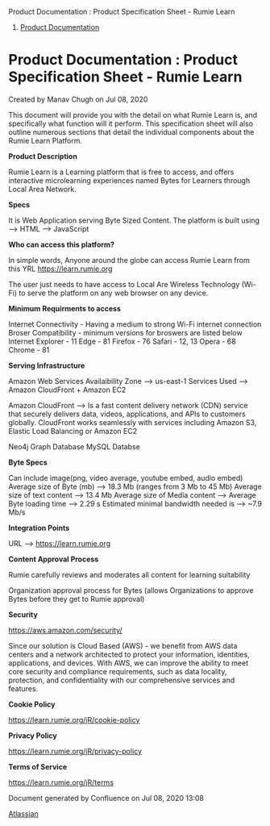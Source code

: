 Product Documentation : Product Specification Sheet - Rumie Learn  

1.  [Product Documentation](index.html)

Product Documentation : Product Specification Sheet - Rumie Learn
=================================================================

Created by Manav Chugh on Jul 08, 2020

This document will provide you with the detail on what Rumie Learn is, and specifically what function will it perform. This specification sheet will also outline numerous sections that detail the individual components about the Rumie Learn Platform.

**Product Description**

Rumie Learn is a Learning platform that is free to access, and offers interactive 
microlearning experiences named Bytes for Learners through Local Area Network. 

**Specs**

It is Web Application serving Byte Sized Content. The platform is built using 
--> HTML 
--> JavaScript 
 

**Who can access this platform?**

In simple words, Anyone around the globe can access Rumie Learn from this YRL
https://learn.rumie.org

The user just needs to have access to Local Are Wireless Technology (Wi-Fi) to serve 
the platform on any web browser on any device. 

**Minimum Requirments to access**

Internet Connectivity - Having a medium to strong Wi-Fi internet connection 
Broser Compatibility - minimum versions for broswers are listed below 
Internet Explorer - 11
Edge - 81
Firefox - 76
Safari - 12, 13
Opera - 68
Chrome - 81

**Serving Infrastructure**

Amazon Web Services 
Availaibility Zone --> us-east-1 
Services Used --> Amazon CloudFront + Amazon EC2 

Amazon CloudFront --> Is a fast content delivery network (CDN) service that securely 
delivers data, videos, applications, and APIs to customers globally. CloudFront works 
seamlessly with services including Amazon S3, Elastic Load Balancing or Amazon EC2

Neo4j Graph Database
MySQL Databse 

**Byte Specs**

Can include image(png, video average, youtube embed, audio embed) 
Average size of Byte (mb) --> 18.3 Mb (ranges from 3 Mb to 45 Mb)
Average size of text content --> 13.4 Mb
Average size of Media content --> 
Average Byte loading time --> 2.29 s
Estimated minimal bandwidth needed is --> ~7.9 Mb/s

**Integration Points**

URL --> https://learn.rumie.org

**Content Approval Process**

Rumie carefully reviews and moderates all content for learning suitability

Organization approval process for Bytes (allows Organizations to approve Bytes before 
they get to Rumie approval)

**Security**

https://aws.amazon.com/security/

Since our solution is Cloud Based (AWS) - we benefit from AWS data centers and a network 
architected to protect your information, identities, applications, and devices. 
With AWS, we can improve the ability to meet core security and compliance requirements, 
such as data locality, protection, and confidentiality with our comprehensive services 
and features.

**Cookie Policy**

https://learn.rumie.org/jR/cookie-policy

**Privacy Policy**

https://learn.rumie.org/jR/privacy-policy

**Terms of Service**

https://learn.rumie.org/jR/terms

Document generated by Confluence on Jul 08, 2020 13:08

[Atlassian](http://www.atlassian.com/)